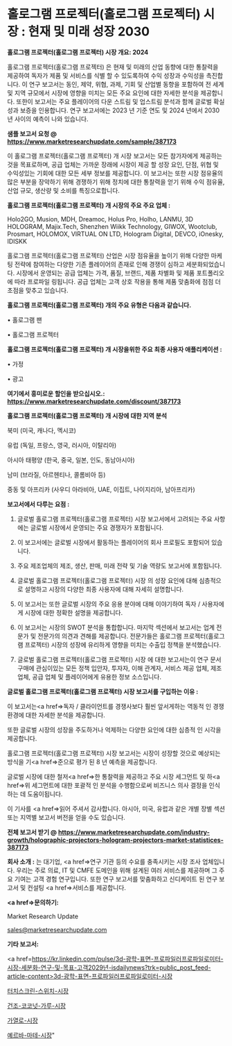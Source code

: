 # 홀로그램 프로젝터(홀로그램 프로젝터) 시장 : 현재 및 미래 성장 2030

<strong>홀로그램 프로젝터(홀로그램 프로젝터) 시장 개요: 2024</strong>

홀로그램 프로젝터(홀로그램 프로젝터) 은 현재 및 미래의 산업 동향에 대한 통찰력을 제공하여 독자가 제품 및 서비스를 식별 할 수 있도록하여 수익 성장과 수익성을 촉진합니다. 이 연구 보고서는 동인, 제약, 위협, 과제, 기회 및 산업별 동향을 포함하여 전 세계 및 지역 규모에서 시장에 영향을 미치는 모든 주요 요인에 대한 자세한 분석을 제공합니다. 또한이 보고서는 주요 플레이어의 다운 스트림 및 업스트림 분석과 함께 글로벌 확실성과 보증을 인용합니다. 연구 보고서에는 2023 년 기준 연도 및 2024 년에서 2030 년 사이의 예측이 나와 있습니다.



<strong>샘플 보고서 요청 @ <a href=https://www.marketresearchupdate.com/sample/387173>https://www.marketresearchupdate.com/sample/387173</a></strong>

이 홀로그램 프로젝터(홀로그램 프로젝터) 개 시장 보고서는 모든 참가자에게 제공하는 것을 목표로하며, 공급 업체는 가까운 장래에 시장이 제공 할 성장 요인, 단점, 위협 및 수익성있는 기회에 대한 모든 세부 정보를 제공합니다. 이 보고서는 또한 시장 점유율의 많은 부분을 장악하기 위해 경쟁하기 위해 정치에 대한 통찰력을 얻기 위해 수익 점유율, 산업 규모, 생산량 및 소비를 특징으로합니다.



<strong>홀로그램 프로젝터(홀로그램 프로젝터) 개 시장의 주요 주요 업체 :</strong>

Holo2GO, Musion, MDH, Dreamoc, Holus Pro, Holho, LANMU, 3D HOLOGRAM, Majix.Tech, Shenzhen Wiikk Technology, GIWOX, Wootclub, Prosmart, HOLOMOX, VIRTUAL ON LTD, Hologram Digital, DEVCO, iOnesky, IDISKK

홀로그램 프로젝터(홀로그램 프로젝터) 산업은 시장 점유율을 높이기 위해 다양한 마케팅 전략에 참여하는 다양한 기존 플레이어의 존재로 인해 경쟁이 심하고 세분화되었습니다. 시장에서 운영되는 공급 업체는 가격, 품질, 브랜드, 제품 차별화 및 제품 포트폴리오에 따라 프로파일 링됩니다. 공급 업체는 고객 상호 작용을 통해 제품 맞춤화에 점점 더 초점을 맞추고 있습니다.



<strong>홀로그램 프로젝터(홀로그램 프로젝터) 개의 주요 유형은 다음과 같습니다.</strong>

• 홀로그램 팬

• 홀로그램 프로젝터



<strong>홀로그램 프로젝터(홀로그램 프로젝터) 개 시장을위한 주요 최종 사용자 애플리케이션 :</strong>

• 가정

• 광고



<strong>여기에서 흥미로운 할인을 받으십시오.: <a href=https://www.marketresearchupdate.com/discount/387173>https://www.marketresearchupdate.com/discount/387173</a></strong>



<strong>홀로그램 프로젝터(홀로그램 프로젝터) 개 시장에 대한 지역 분석</strong>

북미 (미국, 캐나다, 멕시코)

유럽 (독일, 프랑스, 영국, 러시아, 이탈리아)

아시아 태평양 (한국, 중국, 일본, 인도, 동남아시아)

남미 (브라질, 아르헨티나, 콜롬비아 등)

중동 및 아프리카 (사우디 아라비아, UAE, 이집트, 나이지리아, 남아프리카)



<strong>보고서에서 다루는 요점 :</strong>

1. 글로벌 홀로그램 프로젝터(홀로그램 프로젝터) 시장 보고서에서 고려되는 주요 사항에는 글로벌 시장에서 운영되는 주요 경쟁자가 포함됩니다.

2. 이 보고서에는 글로벌 시장에서 활동하는 플레이어의 회사 프로필도 포함되어 있습니다.

3. 주요 제조업체의 제조, 생산, 판매, 미래 전략 및 기술 역량도 보고서에 포함됩니다.

4. 글로벌 홀로그램 프로젝터(홀로그램 프로젝터) 시장 의 성장 요인에 대해 심층적으로 설명하고 시장의 다양한 최종 사용자에 대해 자세히 설명합니다.

5. 이 보고서는 또한 글로벌 시장의 주요 응용 분야에 대해 이야기하여 독자 / 사용자에게 시장에 대한 정확한 설명을 제공합니다.

6. 이 보고서는 시장의 SWOT 분석을 통합합니다. 마지막 섹션에서 보고서는 업계 전문가 및 전문가의 의견과 견해를 제공합니다. 전문가들은 홀로그램 프로젝터(홀로그램 프로젝터) 시장의 성장에 유리하게 영향을 미치는 수출입 정책을 분석했습니다.

7. 글로벌 홀로그램 프로젝터(홀로그램 프로젝터) 시장 에 대한 보고서는이 연구 문서 구매에 관심이있는 모든 정책 입안자, 투자자, 이해 관계자, 서비스 제공 업체, 제조업체, 공급 업체 및 플레이어에게 유용한 정보 소스입니다.



<strong>글로벌 홀로그램 프로젝터(홀로그램 프로젝터) 시장 보고서를 구입하는 이유 :</strong>

이 보고서는<a href=>독자 / 클</a>라이언트를 경쟁사보다 훨씬 앞서게하는 역동적 인 경쟁 환경에 대한 자세한 분석을 제공합니다.

또한 글로벌 시장의 성장을 주도하거나 억제하는 다양한 요인에 대한 심층적 인 시각을 제공합니다.

홀로그램 프로젝터(홀로그램 프로젝터) 시장 보고서는 시장이 성장할 것으로 예상되는 방식을 기<a href=>준으로</a> 평가 된 8 년 예측을 제공합니다.

글로벌 시장에 대한 철저<a href=>한 통찰력</a>을 제공하고 주요 시장 세그먼트 및 하<a href=>위 세그</a>먼트에 대한 포괄적 인 분석을 수행함으로써 비즈니스 의사 결정을 인식하는 데 도움이됩니다.

이 기사를 <a href=>읽어 주</a>셔서 감사합니다. 아시아, 미국, 유럽과 같은 개별 장별 섹션 또는 지역별 보고서 버전을 얻을 수도 있습니다.



<strong>전체 보고서 받기 @ <a href=https://www.marketresearchupdate.com/industry-growth/holographic-projectors-hologram-projectors-market-statistices-387173>https://www.marketresearchupdate.com/industry-growth/holographic-projectors-hologram-projectors-market-statistices-387173</a></strong>



<strong>회사 소개 :</strong>
는 대기업, <a href=>연구 기</a>관 등의 수요를 충족시키는 시장 조사 업체입니다. 우리는 주로 의료, IT 및 CMFE 도메인을 위해 설계된 여러 서비스를 제공하며 그 주요 기여는 고객 경험 연구입니다. 또한 연구 보고서를 맞춤화하고 신디케이트 된 연구 보고서 및 컨설팅 <a href=>서비</a>스를 제공합니다.



<strong><a href=>문의하기:</a></strong>

Market Research Update

sales@marketresearchupdate.com



<strong>기타 보고서:</strong>

<a href=https://kr.linkedin.com/pulse/3d-광학-표면-프로파일러프로파일로미터-시장-세분화-연구-및-목표-고객2029년-isdailynews?trk=public_post_feed-article-content>3d-광학-표면-프로파일러프로파일로미터-시장</a>

<a href=https://www.linkedin.com/pulse/터치스크린-스위치-시장-경쟁-분석-및-성장-잠재력-2029-analytics-alchemy-360-analysis-iegxf/>터치스크린-스위치-시장</a>

<a href=https://www.linkedin.com/pulse/건조-코코넛-가루-시장-세분화-연구-및-목표-고객2029년-survey-spotlight-pro-24-analysis-zwzhf/>건조-코코넛-가루-시장</a>

<a href=https://www.linkedin.com/pulse/가열로-시장-세분화-연구-및-목표-고객2029년-consumer-connection-compendium-ana-3bjwf/>가열로-시장</a>

<a href=https://www.linkedin.com/pulse/예르바-마테-시장-현재-및-미래-성장-2030-data-dive-diaries-24-analysis-vvlmc/>예르바-마테-시장</a>"
